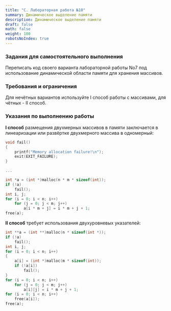 ```yaml
---
title: "C. Лабораторная работа №10"
summary: Динамическое выделение памяти
description: Динамическое выделение памяти
draft: false
math: false
weight: 100
robotsNoIndex: true
---
```


### Задания для самостоятельного выполнения

Переписать код своего варианта лабораторной работы No7 под использование динамической области памяти для хранения массивов.

### Требования и ограничения

Для нечётных вариантов используйте I способ работы с массивами, для чётных - II способ.  

### Указания по выполнению работы

**I способ** размещения двухмерных массивов в памяти заключается в линеаризации или развёртке двухмерного массива в одномерный:
```c
void fail()
{
    printf("Memory allocation failure!\n");
    exit(EXIT_FAILURE);
}

...

int *a = (int *)malloc(n * m * sizeof(int));
if (!a)
    fail();
int i, j;
for (i = 0; i < n; i++)
    for (j = 0; j < m; j++)
        a[i * m + j] = i * m + j + 1;
free(a);
```

**II способ** требует использования двухуровневых указателей:
```c
int **a = (int **)malloc(n * sizeof(int *));
if (!a)
    fail();
int i, j;
for (i = 0; i < n; i++)
{
    a[i] = (int *)malloc(m * sizeof(int));
    if (!a[i])
        fail();
}
for (i = 0; i < n; i++)
    for (j = 0; j < m; j++)
        a[i][j] = i * m + j + 1;
for (i = 0; i < n; i++)
    free(a[i]);
free(a);
```
